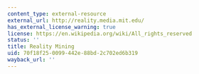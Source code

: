 ```yaml
---
content_type: external-resource
external_url: http://reality.media.mit.edu/
has_external_license_warning: true
license: https://en.wikipedia.org/wiki/All_rights_reserved
status: ''
title: Reality Mining
uid: 70f18f25-0099-442e-88bd-2c702ed6b319
wayback_url: ''
---
```


